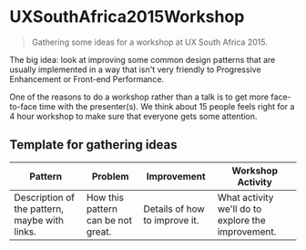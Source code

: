 # UXSouthAfrica2015Workshop

> Gathering some ideas for a workshop at UX South Africa 2015.

The big idea: look at improving some common design patterns that are usually implemented in a way that isn't very friendly to Progressive Enhancement or Front-end Performance.

One of the reasons to do a workshop rather than a talk is to get more face-to-face time with the presenter(s). We think about 15 people feels right for a 4 hour workshop to make sure that everyone gets some attention.

## Template for gathering ideas

Pattern | Problem | Improvement | Workshop Activity
--- | --- | --- | ---
Description of the pattern, maybe with links. | How this pattern can be not great. | Details of how to improve it. | What activity we'll do to explore the improvement.
